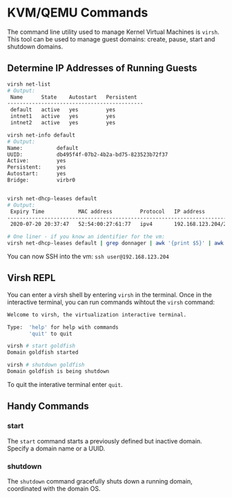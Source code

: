 # KVM/QEMU Commands

The command line utility used to manage Kernel Virtual Machines is `virsh`. This tool can be used to manage guest domains: create, pause, start and shutdown domains.

Determine IP Addresses of Running Guests
----------------------------------------

```bash
virsh net-list
# Output:
 Name      State    Autostart   Persistent
--------------------------------------------
 default   active   yes         yes
 intnet1   active   yes         yes
 intnet2   active   yes         yes

virsh net-info default
# Output:
Name:           default
UUID:           db495f4f-07b2-4b2a-bd75-823523b72f37
Active:         yes
Persistent:     yes
Autostart:      yes
Bridge:         virbr0


virsh net-dhcp-leases default
# Output:
 Expiry Time           MAC address         Protocol   IP address           Hostname   Client ID or DUID
---------------------------------------------------------------------------------------------------------
 2020-07-20 20:37:47   52:54:00:27:61:77   ipv4       192.168.123.204/24   donnager   -

# One liner - if you know an identifier for the vm:
virsh net-dhcp-leases default | grep donnager | awk '{print $5}' | awk -F / '{print $1}'
```
You can now SSH into the vm: `ssh user@192.168.123.204`

Virsh REPL
----------
You can enter a virsh shell by entering `virsh` in the terminal. Once in the interactive terminal, you can run commands wihtout the `virsh` command:

```bash
Welcome to virsh, the virtualization interactive terminal.

Type:  'help' for help with commands
       'quit' to quit

virsh # start goldfish
Domain goldfish started

virsh # shutdown goldfish
Domain goldfish is being shutdown

```

To quit the interative terminal enter `quit`.

Handy Commands
--------------

### start
The `start` command starts a previously defined but inactive domain. Specify a domain name or a UUID.

### shutdown
The `shutdown` command gracefully shuts down a running domain, coordinated with the domain OS.
